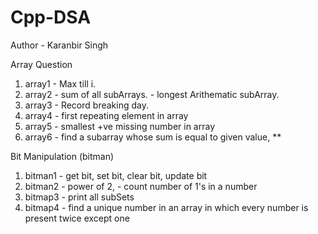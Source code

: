 # Cpp-DSA
Author - Karanbir Singh

Array Question 
1. array1 - Max till i.
2. array2 - sum of all subArrays.
          - longest Arithematic subArray.
3. array3 - Record breaking day.
4. array4 - first repeating element in array
5. array5 - smallest +ve missing number in array
6. array6 - find a subarray whose sum is equal to given value, **


Bit Manipulation (bitman)
1. bitman1 - get bit, set bit, clear bit, update bit
2. bitman2 - power of 2, 
            - count number of 1's in a number
3. bitmap3 - print all subSets
4. bitmap4 - find a unique number in an array in which every number is present twice  except one